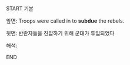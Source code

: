 START
기본

앞면:
Troops were called in to **subdue** the rebels. 


뒷면:
반란자들을 진압하기 위해 군대가 투입되었다


해석:


<!--ID: 1725499596979-->
END